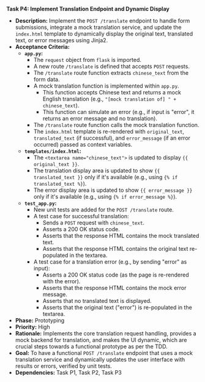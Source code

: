 
**Task P4: Implement Translation Endpoint and Dynamic Display**

*   **Description:** Implement the `POST /translate` endpoint to handle form submissions, integrate a mock translation service, and update the `index.html` template to dynamically display the original text, translated text, or error messages using Jinja2.
*   **Acceptance Criteria:**
    *   **`app.py`:**
        *   The `request` object from `flask` is imported.
        *   A new route `/translate` is defined that accepts `POST` requests.
        *   The `/translate` route function extracts `chinese_text` from the form data.
        *   A mock translation function is implemented within `app.py`.
            *   This function accepts Chinese text and returns a mock English translation (e.g., `"[mock translation of] " + chinese_text`).
            *   This function can simulate an error (e.g., if input is "error", it returns an error message and no translation).
        *   The `/translate` route function calls the mock translation function.
        *   The `index.html` template is re-rendered with `original_text`, `translated_text` (if successful), and `error_message` (if an error occurred) passed as context variables.
    *   **`templates/index.html`:**
        *   The `<textarea name="chinese_text">` is updated to display `{{ original_text }}`.
        *   The translation display area is updated to show `{{ translated_text }}` only if it's available (e.g., using `{% if translated_text %}`).
        *   The error display area is updated to show `{{ error_message }}` only if it's available (e.g., using `{% if error_message %}`).
    *   **`test_app.py`:**
        *   New unit tests are added for the `POST /translate` route.
        *   A test case for successful translation:
            *   Sends a `POST` request with `chinese_text`.
            *   Asserts a 200 OK status code.
            *   Asserts that the response HTML contains the mock translated text.
            *   Asserts that the response HTML contains the original text re-populated in the textarea.
        *   A test case for a translation error (e.g., by sending "error" as input):
            *   Asserts a 200 OK status code (as the page is re-rendered with the error).
            *   Asserts that the response HTML contains the mock error message.
            *   Asserts that no translated text is displayed.
            *   Asserts that the original text ("error") is re-populated in the textarea.
*   **Phase:** Prototyping
*   **Priority:** High
*   **Rationale:** Implements the core translation request handling, provides a mock backend for translation, and makes the UI dynamic, which are crucial steps towards a functional prototype as per the TDD.
*   **Goal:** To have a functional `POST /translate` endpoint that uses a mock translation service and dynamically updates the user interface with results or errors, verified by unit tests.
*   **Dependencies:** Task P1, Task P2, Task P3
